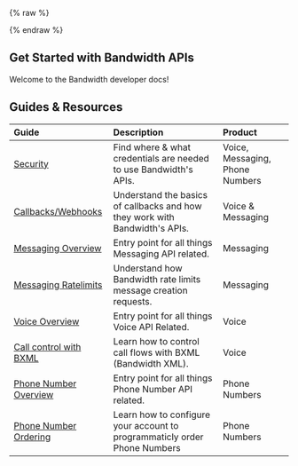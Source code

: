 {% raw %}
<section class="getStarted">
{% endraw %}

# Get Started with Bandwidth APIs

Welcome to the Bandwidth developer docs!

## Guides & Resources

| Guide                                                          | Description                                                                 | Product                         |
|:---------------------------------------------------------------|:----------------------------------------------------------------------------|:--------------------------------|
| [Security](accountCredentials.md)                              | Find where & what credentials are needed to use Bandwidth's APIs.           | Voice, Messaging, Phone Numbers |
| [Callbacks/Webhooks](callbacks/callbacks.md)                   | Understand the basics of callbacks and how they work with Bandwidth's APIs. | Voice & Messaging               |
| [Messaging Overview](../messaging/about.md)                    | Entry point for all things Messaging API related.                           | Messaging                       |
| [Messaging Ratelimits](../messaging/ratelimits.md)             | Understand how Bandwidth rate limits message creation requests.             | Messaging                       |
| [Voice Overview](../voice/about.md)                            | Entry point for all things Voice API Related.                               | Voice                           |
| [Call control with BXML](../voice/bxml/about.md)               | Learn how to control call flows with BXML (Bandwidth XML).                  | Voice                           |
| [Phone Number Overview](../numbers/about.md)                   | Entry point for all things Phone Number API related.                        | Phone Numbers                   |
| [Phone Number Ordering](../numbers/guides/advancedOrdering.md) | Learn how to configure your account to programmaticly order Phone Numbers   | Phone Numbers                   |
